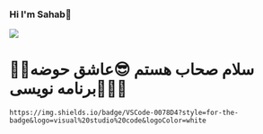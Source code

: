 

### Hi I'm Sahab👋

<img align = "center" src="https://github.com/sahab2000/sahab2000/assets/153683548/d67c3287-1e00-4669-ad60-2a144ab00f02">
<h1>🙋‍♀️سلام صحاب هستم 😎عاشق حوضه برنامه نویسی👩🏼‍💻</h1>


	https://img.shields.io/badge/VSCode-0078D4?style=for-the-badge&logo=visual%20studio%20code&logoColor=white
